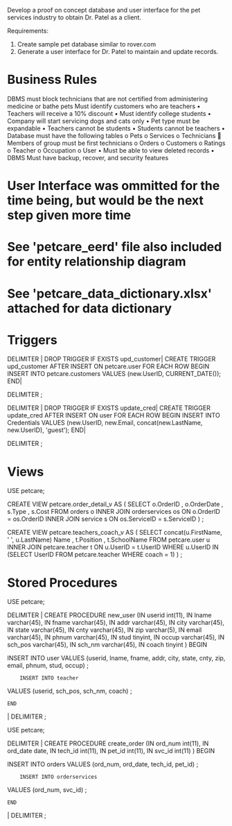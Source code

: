 Develop a proof on concept database and user interface for the pet services industry to obtain Dr. Patel as a client.

Requirements:
1.  Create sample pet database similar to rover.com
2.  Generate a user interface for Dr. Patel to maintain and update records.

# Business Rules

DBMS must block technicians that are not certified from administering medicine or bathe pets
Must identify customers who are teachers
•	Teachers will receive a 10% discount
•	Must identify college students
•	Company will start servicing dogs and cats only
•	Pet type must be expandable
•	Teachers cannot be students
•	Students cannot be teachers
•	Database must have the following tables
  o	Pets
  o	Services
  o	Technicians
   	Members of group must be first technicians
  o	Orders
  o	Customers
  o	Ratings
  o	Teacher
  o	Occupation
  o	User
 •	Must be able to view deleted records
 •	DBMS Must have backup, recover, and security features

# User Interface was ommitted for the time being, but would be the next step given more time

# See 'petcare_eerd' file also included for entity relationship diagram

# See 'petcare_data_dictionary.xlsx' attached for data dictionary

# Triggers

DELIMITER |
DROP TRIGGER IF EXISTS upd_customer|
CREATE TRIGGER upd_customer
 AFTER INSERT ON petcare.user
    FOR EACH ROW
    BEGIN
  INSERT INTO petcare.customers VALUES (new.UserID, CURRENT_DATE());
 END|
    
DELIMITER ;




DELIMITER |
DROP TRIGGER IF EXISTS update_cred|
CREATE TRIGGER update_cred
 AFTER INSERT ON user
    FOR EACH ROW
    BEGIN
  INSERT INTO Credentials VALUES (new.UserID, new.Email, concat(new.LastName, new.UserID), 'guest');
    END|
    
DELIMITER ;


# Views
USE petcare;

CREATE VIEW petcare.order_detail_v AS
	(
		SELECT o.OrderID
			, o.OrderDate
            , s.Type
            , s.Cost
			FROM orders o
				INNER JOIN orderservices os
					ON o.OrderID = os.OrderID
				INNER JOIN service s
					ON os.ServiceID = s.ServiceID
	)
;

CREATE VIEW petcare.teachers_coach_v AS
	(
		SELECT concat(u.FirstName, ' ', u.LastName) Name
			, t.Position
			, t.SchoolName
			FROM petcare.user u
				INNER JOIN petcare.teacher t
					ON u.UserID = t.UserID
			WHERE u.UserID IN (SELECT UserID FROM petcare.teacher WHERE coach = 1)
	)
;



# Stored Procedures
USE petcare;

DELIMITER |
CREATE PROCEDURE new_user
 (IN userid int(11), 
     IN lname varchar(45), 
     IN fname varchar(45), 
     IN addr varchar(45), 
     IN city varchar(45), 
     IN state varchar(45), 
     IN cnty varchar(45),
     IN zip varchar(5),
     IN email varchar(45),
     IN phnum varchar(45),
     IN stud tinyint,
     IN occup varchar(45),
     IN sch_pos varchar(45),
     IN sch_nm varchar(45),
     IN coach tinyint
 )
    BEGIN
    
  INSERT INTO user
   VALUES (userid, lname, fname, addr, city, state, cnty, zip, email, phnum, stud, occup)
  ;
        
        INSERT INTO teacher
   VALUES (userid, sch_pos, sch_nm, coach)
  ;
    
    
    END
|
DELIMITER ;



USE petcare;

DELIMITER |
CREATE PROCEDURE create_order
 (IN ord_num int(11), 
     IN ord_date date, 
     IN tech_id int(11), 
     IN pet_id int(11), 
     IN svc_id int(11)
 )
    BEGIN
    
  INSERT INTO orders
   VALUES (ord_num, ord_date, tech_id, pet_id)
  ;
        
        INSERT INTO orderservices
   VALUES (ord_num, svc_id)
  ;
        
        
    
    END
|
DELIMITER ;



